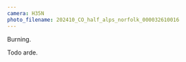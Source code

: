```yaml
---
camera: H35N
photo_filename: 202410_CO_half_alps_norfolk_000032610016
---
```


Burning.

Todo arde.

